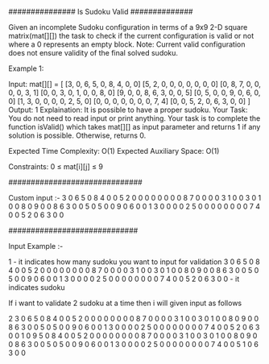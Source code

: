 ############### Is Sudoku Valid ##############

Given an incomplete Sudoku configuration in terms of a 9x9  2-D square matrix(mat[][]) the task to check if the current configuration is valid or not where a 0 represents an empty block.
Note: Current valid configuration does not ensure validity of the final solved sudoku. 

Example 1:

Input: mat[][] = [
[3, 0, 6, 5, 0, 8, 4, 0, 0]
[5, 2, 0, 0, 0, 0, 0, 0, 0]
[0, 8, 7, 0, 0, 0, 0, 3, 1]
[0, 0, 3, 0, 1, 0, 0, 8, 0]
[9, 0, 0, 8, 6, 3, 0, 0, 5]
[0, 5, 0, 0, 9, 0, 6, 0, 0]
[1, 3, 0, 0, 0, 0, 2, 5, 0]
[0, 0, 0, 0, 0, 0, 0, 7, 4]
[0, 0, 5, 2, 0, 6, 3, 0, 0]
]
Output: 1
Explaination: It is possible to have a proper sudoku.
Your Task:
You do not need to read input or print anything. Your task is to complete the function isValid() which takes mat[][] as input parameter and returns 1 if any solution is possible. Otherwise, returns 0.

Expected Time Complexity: O(1)
Expected Auxiliary Space: O(1)

Constraints:
0 ≤ mat[i][j] ≤ 9


##############################

Custom input :- 3 0 6 5 0 8 4 0 0 5 2 0 0 0 0 0 0 0 0 8 7 0 0 0 0 3 1 0 0 3 0 1 0 0 8 0 9 0 0 8 6 3 0 0 5 0 5 0 0 9 0 6 0 0 1 3 0 0 0 0 2 5 0 0 0 0 0 0 0 0 7 4 0 0 5 2 0 6 3 0 0



#############################

Input Example :- 

1   - it indicates how many sudoku you want to input for validation
3 0 6 5 0 8 4 0 0 5 2 0 0 0 0 0 0 0 0 8 7 0 0 0 0 3 1 0 0 3 0 1 0 0 8 0 9 0 0 8 6 3 0 0 5 0 5 0 0 9 0 6 0 0 1 3 0 0 0 0 2 5 0 0 0 0 0 0 0 0 7 4 0 0 5 2 0 6 3 0 0  - it indicates sudoku


If i want to validate 2 sudoku at a time then i will given input as follows

2
3 0 6 5 0 8 4 0 0 5 2 0 0 0 0 0 0 0 0 8 7 0 0 0 0 3 1 0 0 3 0 1 0 0 8 0 9 0 0 8 6 3 0 0 5 0 5 0 0 9 0 6 0 0 1 3 0 0 0 0 2 5 0 0 0 0 0 0 0 0 7 4 0 0 5 2 0 6 3 0 0
1 0 9 5 0 8 4 0 0 5 2 0 0 0 0 0 0 0 0 8 7 0 0 0 0 3 1 0 0 3 0 1 0 0 8 0 9 0 0 8 6 3 0 0 5 0 5 0 0 9 0 6 0 0 1 3 0 0 0 0 2 5 0 0 0 0 0 0 0 0 7 4 0 0 5 1 0 6 3 0 0


